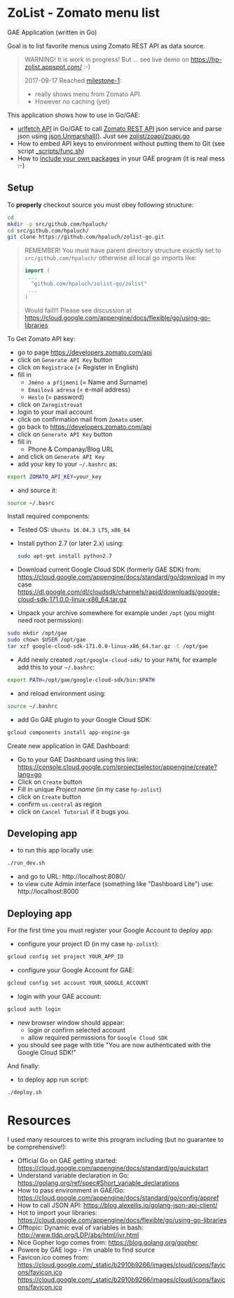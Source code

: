 # ZoList - Zomato menu list


GAE Application (written in Go)

Goal is to list favorite menus using Zomato REST API as data source.

> WARNING! It is work in progress! But ... see live demo
> on https://hp-zolist.appspot.com/ :-)
>
> 2017-09-17 Reached
> [milestone-1](https://github.com/hpaluch/zolist-go/releases/tag/zolist-milestone-1):
> * really shows menu from Zomato API.
> * However no caching (yet)

This application shows how to use in Go/GAE:
* [urlfetch API](https://cloud.google.com/appengine/docs/standard/go/urlfetch/reference) in Go/GAE to
  call [Zomato REST API](https://developers.zomato.com/documentation)
  json service and parse json 
  using [json.Unmarshall()](https://golang.org/pkg/encoding/json/).
  Just see [zolist/zoapi/zoapi.go](https://github.com/hpaluch/zolist-go/blob/master/zolist/zoapi/zoapi.go)
* How to embed API keys to environment without putting them to Git
  (see script [_scripts/func.sh](https://github.com/hpaluch/zolist-go/blob/master/_scripts/func.sh))
* How to [include your own packages](https://golang.org/pkg/encoding/json/)
  in your GAE program (it is real mess :-)

## Setup

To **properly** checkout source you must obey following structure:
```bash
cd 
mkdir -p src/github.com/hpaluch/
cd src/github.com/hpaluch/
git clone https://github.com/hpaluch/zolist-go.git
```

> REMEMBER! You must have parent directory structure
> exactly set to `src/github.com/hpaluch/` otherwise
> all local go imports like:
> ```go
> import (
>  ...
>	"github.com/hpaluch/zolist-go/zolist"
>  ...
> )
> ```
> Would fail!!!
> Please see discussion
> at https://cloud.google.com/appengine/docs/flexible/go/using-go-libraries


To Get Zomato API key:
* go to page https://developers.zomato.com/api
* click on `Generate API Key` button
* click on `Registrace` (= Register in English)
* fill in 
  * `Jméno a příjmení` (= Name and Surname)
  * `Emailová adresa`  (= e-mail address) 
  * `Heslo` (= password)
* click on `Zaregistrovat`
* login to your mail account
* click on confirmation mail from `Zomato` user.
* go back to https://developers.zomato.com/api
* click on `Generate API Key` button
* fill in
  * Phone & Companay/Blog URL
* and click on `Generate API Key`
* add your key to your `~/.bashrc` as:
```bash
export ZOMATO_API_KEY=your_key
```
* and source it:
```bash
source ~/.basrc
```



Install required components:

* Tested OS: `Ubuntu 16.04.3 LTS`, `x86_64`

* Install python 2.7 (or later 2.x) using:

  ```bash
  sudo apt-get install python2.7
  ```

* Download current Google Cloud SDK (formerly GAE SDK) from:
  https://cloud.google.com/appengine/docs/standard/go/download
  in my case
  https://dl.google.com/dl/cloudsdk/channels/rapid/downloads/google-cloud-sdk-171.0.0-linux-x86_64.tar.gz 

* Unpack your archive somewhere for example under `/opt`
  (you might need root permission):

```bash
sudo mkdir /opt/gae
sudo chown $USER /opt/gae
tar xzf google-cloud-sdk-171.0.0-linux-x86_64.tar.gz -C /opt/gae
```
* Add newly created `/opt/google-cloud-sdk/` to your `PATH`,
  for example add this to your `~/.bashrc`:

```bash
export PATH=/opt/gae/google-cloud-sdk/bin:$PATH
```

* and reload environment using:

```bash
source ~/.bashrc
```

* add Go GAE plugin to your Google Cloud SDK:

```bash
gcloud components install app-engine-go
```

Create new application in GAE Dashboard:

* Go to your GAE Dashboard using this link:
  https://console.cloud.google.com/projectselector/appengine/create?lang=go
* Click on `Create` button
* Fill in unique _Project name_ (in my case `hp-zolist`)
* click on `Create` button
* confirm `us-central` as region
* click on `Cancel Tutorial` if it bugs you.

## Developing app

* to run this app locally use:
```bash
./run_dev.sh
```
* and go to URL: http://localhost:8080/
* to view cute Admin interface (something like "Dashboard Lite")
  use: http://localhost:8000

## Deploying app

For the first time you must register your Google Account to deploy app:

* configure your project ID (in my case `hp-zolist`):
```bash
gcloud config set project YOUR_APP_ID
```

* configure your Google Account for GAE:
```bash
gcloud config set account YOUR_GOOGLE_ACCOUNT
```
* login with your GAE account:
```bash
gcloud auth login
```
* new browser window should appear:
  * login or confirm selected account
  * allow required permissions for `Google Cloud SDK`
* you should see page with title "You are now authenticated with the Google Cloud SDK!"

And finally:
* to deploy app run script:
```bash
./deploy.sh
```


# Resources

I used many resources to write this program including
(but no guarantee to be comprehensive!):

* Official Go on GAE getting started:
  https://cloud.google.com/appengine/docs/standard/go/quickstart
* Understand variable declaration in Go:
  https://golang.org/ref/spec#Short_variable_declarations
* How to pass environment in GAE/Go:
  https://cloud.google.com/appengine/docs/standard/go/config/appref
* How to call JSON API:
  https://blog.alexellis.io/golang-json-api-client/
* Hot to import your libraries:
  https://cloud.google.com/appengine/docs/flexible/go/using-go-libraries
* Offtopic: Dynamic eval of variables in bash:
  http://www.tldp.org/LDP/abs/html/ivr.html
* Nice Gopher logo comes from:
  https://blog.golang.org/gopher
* Powere by GAE logo - I'm unable to find source
* Favicon.ico comes from:
  https://cloud.google.com/_static/b2910b9266/images/cloud/icons/favicons/favicon.ico
  https://cloud.google.com/_static/b2910b9266/images/cloud/icons/favicons/favicon.ico

